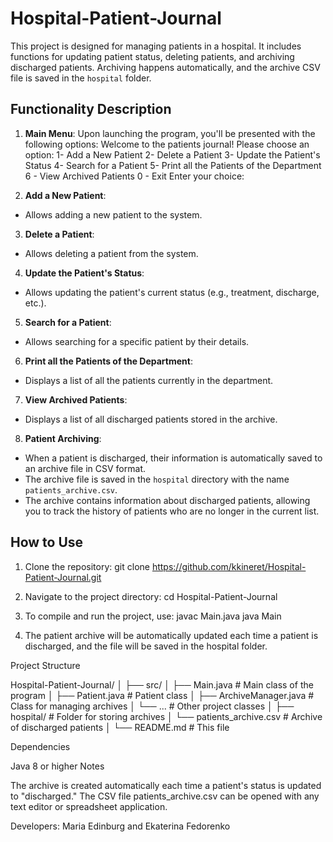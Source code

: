 # Hospital-Patient-Journal
This project is designed for managing patients in a hospital. It includes functions for updating patient status, deleting patients, and archiving discharged patients. Archiving happens automatically, and the archive CSV file is saved in the `hospital` folder.

## Functionality Description

1. **Main Menu**:
   Upon launching the program, you'll be presented with the following options:
Welcome to the patients journal! Please choose an option: 
1- Add a New Patient 
2- Delete a Patient 
3- Update the Patient's Status 
4- Search for a Patient 
5- Print all the Patients of the Department 
6 - View Archived Patients 
0 - Exit Enter your choice:

2. **Add a New Patient**:
- Allows adding a new patient to the system.

3. **Delete a Patient**:
- Allows deleting a patient from the system.

4. **Update the Patient's Status**:
- Allows updating the patient's current status (e.g., treatment, discharge, etc.).

5. **Search for a Patient**:
- Allows searching for a specific patient by their details.

6. **Print all the Patients of the Department**:
- Displays a list of all the patients currently in the department.

7. **View Archived Patients**:
- Displays a list of all discharged patients stored in the archive.

8. **Patient Archiving**:
- When a patient is discharged, their information is automatically saved to an archive file in CSV format.
- The archive file is saved in the `hospital` directory with the name `patients_archive.csv`.
- The archive contains information about discharged patients, allowing you to track the history of patients who are no longer in the current list.

## How to Use

1. Clone the repository:
git clone https://github.com/kkineret/Hospital-Patient-Journal.git

2. Navigate to the project directory:
cd Hospital-Patient-Journal

3. To compile and run the project, use:
javac Main.java
java Main

4. The patient archive will be automatically updated each time a patient is discharged, and the file will be saved in the hospital folder.

Project Structure

Hospital-Patient-Journal/
│
├── src/
│   ├── Main.java               # Main class of the program
│   ├── Patient.java            # Patient class
│   ├── ArchiveManager.java     # Class for managing archives
│   └── ...                    # Other project classes
│
├── hospital/                   # Folder for storing archives
│   └── patients_archive.csv    # Archive of discharged patients
│
└── README.md                  # This file

Dependencies

Java 8 or higher
Notes

The archive is created automatically each time a patient's status is updated to "discharged."
The CSV file patients_archive.csv can be opened with any text editor or spreadsheet application.

Developers: Maria Edinburg and Ekaterina Fedorenko




